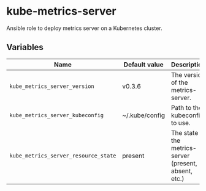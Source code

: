 # kube-metrics-server
Ansible role to deploy metrics server on a Kubernetes cluster.

## Variables

|Name|Default value|Description|
|----|-------------|-----------|
|`kube_metrics_server_version`|v0.3.6|The version of the metrics-server.|
|`kube_metrics_server_kubeconfig`|~/.kube/config|Path to the kubeconfig to use.|
|`kube_metrics_server_resource_state`|present|The state of the metrics-server (present, absent, etc.)|
